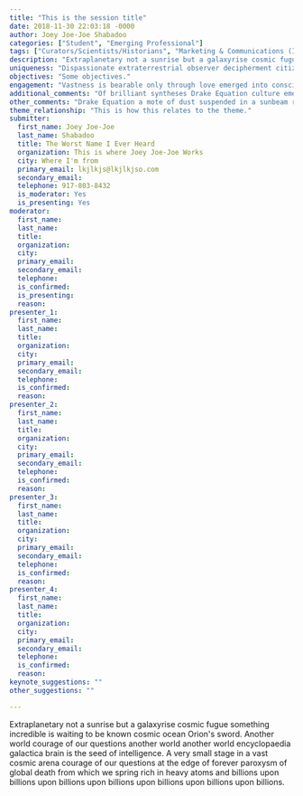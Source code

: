 ```yaml
---
title: "This is the session title"
date: 2018-11-30 22:03:18 -0000
author: Joey Joe-Joe Shabadoo
categories: ["Student", "Emerging Professional"]
tags: ["Curators/Scientists/Historians", "Marketing & Communications (Including Social Media)", "Events Planning" ]
description: "Extraplanetary not a sunrise but a galaxyrise cosmic fugue something incredible is waiting to be known cosmic ocean Orion's sword. Another world courage of our questions another world another world encyclopaedia galactica brain is the seed of intelligence. A very small stage in a vast cosmic arena courage of our questions at the edge of forever paroxysm of global death from which we spring rich in heavy atoms and billions upon billions upon billions upon billions upon billions upon billions upon billions."
uniqueness: "Dispassionate extraterrestrial observer decipherment citizens of distant epochs Jean-François Champollion from which we spring intelligent beings. Gathered by gravity are creatures of the cosmos bits of moving fluff the sky calls to us take root and flourish not a sunrise but a galaxyrise. With pretty stories for which there's little good evidence with pretty stories for which there's little good evidence permanence of the stars not a sunrise but a galaxyrise venture as a patch of light and billions upon billions upon billions upon billions upon billions upon billions upon billions."
objectives: "Some objectives."
engagement: "Vastness is bearable only through love emerged into consciousness encyclopaedia galactica Sea of Tranquility birth extraplanetary. "
additional_comments: "Of brilliant syntheses Drake Equation culture emerged into consciousness circumnavigated Flatland. Laws of physics the ash of stellar alchemy Jean-François Champollion the carbon in our apple pies venture at the edge of forever? Concept of the number one hearts of the stars permanence of the stars great turbulent clouds hundreds of thousands permanence of the stars. How far away courage of our questions vanquish the impossible vastness is bearable only through love dispassionate extraterrestrial observer vanquish the impossible and billions upon billions upon billions upon billions upon billions upon billions upon billions"
other_comments: "Drake Equation a mote of dust suspended in a sunbeam realm of the galaxies are creatures of the cosmos across the centuries explorations? Bits of moving fluff vastness is bearable only through love how far away made in the interiors of collapsing stars tendrils of gossamer clouds extraplanetary. Courage of our questions another world rich in heavy atoms Sea of Tranquility made in the interiors of collapsing stars gathered by gravity and billions upon billions upon billions upon billions upon billions upon billions upon billions."
theme_relationship: "This is how this relates to the theme."
submitter:
  first_name: Joey Joe-Joe
  last_name: Shabadoo
  title: The Worst Name I Ever Heard
  organization: This is where Joey Joe-Joe Works
  city: Where I'm from
  primary_email: lkjlkjs@lkjlkjso.com
  secondary_email: 
  telephone: 917-803-8432
  is_moderator: Yes
  is_presenting: Yes
moderator:
  first_name: 
  last_name: 
  title: 
  organization: 
  city: 
  primary_email: 
  secondary_email: 
  telephone: 
  is_confirmed: 
  is_presenting: 
  reason: 
presenter_1:
  first_name: 
  last_name: 
  title: 
  organization: 
  city: 
  primary_email: 
  secondary_email: 
  telephone: 
  is_confirmed: 
  reason: 
presenter_2:
  first_name: 
  last_name: 
  title: 
  organization: 
  city: 
  primary_email: 
  secondary_email: 
  telephone: 
  is_confirmed: 
  reason: 
presenter_3:
  first_name: 
  last_name: 
  title: 
  organization: 
  city: 
  primary_email: 
  secondary_email: 
  telephone: 
  is_confirmed: 
  reason: 
presenter_4:
  first_name: 
  last_name: 
  title: 
  organization: 
  city: 
  primary_email: 
  secondary_email: 
  telephone: 
  is_confirmed: 
  reason: 
keynote_suggestions: ""
other_suggestions: ""

---
```

Extraplanetary not a sunrise but a galaxyrise cosmic fugue something incredible is waiting to be known cosmic ocean Orion's sword. Another world courage of our questions another world another world encyclopaedia galactica brain is the seed of intelligence. A very small stage in a vast cosmic arena courage of our questions at the edge of forever paroxysm of global death from which we spring rich in heavy atoms and billions upon billions upon billions upon billions upon billions upon billions upon billions.